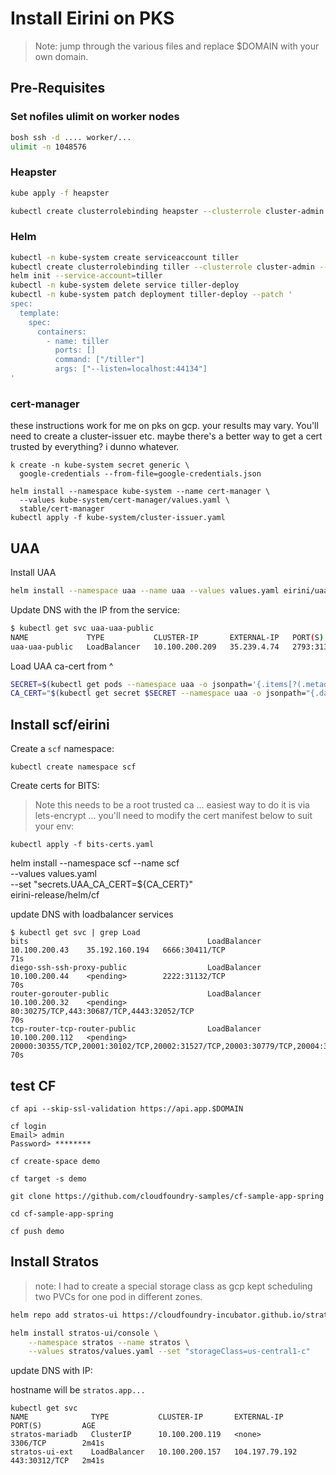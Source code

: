 # Install Eirini on PKS

> Note: jump through the various files and replace $DOMAIN with your own domain.

## Pre-Requisites

### Set nofiles ulimit on worker nodes

```bash
bosh ssh -d .... worker/...
ulimit -n 1048576
```

### Heapster

```bash
kube apply -f heapster

kubectl create clusterrolebinding heapster --clusterrole cluster-admin --serviceaccount=kube-system:heapster

```

### Helm

```bash
kubectl -n kube-system create serviceaccount tiller
kubectl create clusterrolebinding tiller --clusterrole cluster-admin --serviceaccount=kube-system:tiller
helm init --service-account=tiller
kubectl -n kube-system delete service tiller-deploy
kubectl -n kube-system patch deployment tiller-deploy --patch '
spec:
  template:
    spec:
      containers:
        - name: tiller
          ports: []
          command: ["/tiller"]
          args: ["--listen=localhost:44134"]
'
```

### cert-manager

these instructions work for me on pks on gcp.  your results may vary. You'll need to create a cluster-issuer etc.  maybe there's a better way to get a cert trusted by everything?  i dunno whatever.

```
k create -n kube-system secret generic \
  google-credentials --from-file=google-credentials.json

helm install --namespace kube-system --name cert-manager \
  --values kube-system/cert-manager/values.yaml \
  stable/cert-manager
kubectl apply -f kube-system/cluster-issuer.yaml
```

## UAA

Install UAA

```bash
helm install --namespace uaa --name uaa --values values.yaml eirini/uaa
```

Update DNS with the IP from the service:

```bash
$ kubectl get svc uaa-uaa-public
NAME             TYPE           CLUSTER-IP       EXTERNAL-IP   PORT(S)          AGE
uaa-uaa-public   LoadBalancer   10.100.200.209   35.239.4.74   2793:31389/TCP   4m28s
```

Load UAA ca-cert from ^

```bash
SECRET=$(kubectl get pods --namespace uaa -o jsonpath='{.items[?(.metadata.name=="uaa-0")].spec.containers[?(.name=="uaa")].env[?(.name=="INTERNAL_CA_CERT")].valueFrom.secretKeyRef.name}')
CA_CERT="$(kubectl get secret $SECRET --namespace uaa -o jsonpath="{.data['internal-ca-cert']}" | base64 --decode -)"
```

## Install scf/eirini

Create a `scf` namespace:

```
kubectl create namespace scf
```

Create certs for BITS:

> Note this needs to be a root trusted ca ... easiest way to do it is via lets-encrypt ... you'll need to modify the cert manifest below to suit your env:

```
kubectl apply -f bits-certs.yaml
```

helm install --namespace scf --name scf \
  --values values.yaml \
  --set "secrets.UAA_CA_CERT=${CA_CERT}" \
  eirini-release/helm/cf

update DNS with loadbalancer services

```
$ kubectl get svc | grep Load
bits                                        LoadBalancer   10.100.200.43    35.192.160.194   6666:30411/TCP                                                                                                                                    71s
diego-ssh-ssh-proxy-public                  LoadBalancer   10.100.200.44    <pending>        2222:31132/TCP                                                                                                                                    70s
router-gorouter-public                      LoadBalancer   10.100.200.32    <pending>        80:30275/TCP,443:30687/TCP,4443:32052/TCP                                                                                                         70s
tcp-router-tcp-router-public                LoadBalancer   10.100.200.112   <pending>        20000:30355/TCP,20001:30102/TCP,20002:31527/TCP,20003:30779/TCP,20004:31208/TCP,20005:31251/TCP,20006:30106/TCP,20007:32191/TCP,20008:30630/TCP   70s
```

## test CF

```
cf api --skip-ssl-validation https://api.app.$DOMAIN

cf login
Email> admin
Password> ********

cf create-space demo

cf target -s demo

git clone https://github.com/cloudfoundry-samples/cf-sample-app-spring

cd cf-sample-app-spring

cf push demo

```

## Install Stratos

> note: I had to create a special storage class as gcp kept scheduling two PVCs for one pod in different zones.

```bash
helm repo add stratos-ui https://cloudfoundry-incubator.github.io/stratos

helm install stratos-ui/console \
    --namespace stratos --name stratos \
    --values stratos/values.yaml --set "storageClass=us-central1-c"
```

update DNS with IP:

hostname will be `stratos.app...`

```
kubectl get svc
NAME              TYPE           CLUSTER-IP       EXTERNAL-IP      PORT(S)         AGE
stratos-mariadb   ClusterIP      10.100.200.119   <none>           3306/TCP        2m41s
stratos-ui-ext    LoadBalancer   10.100.200.157   104.197.79.192   443:30312/TCP   2m41s
```
